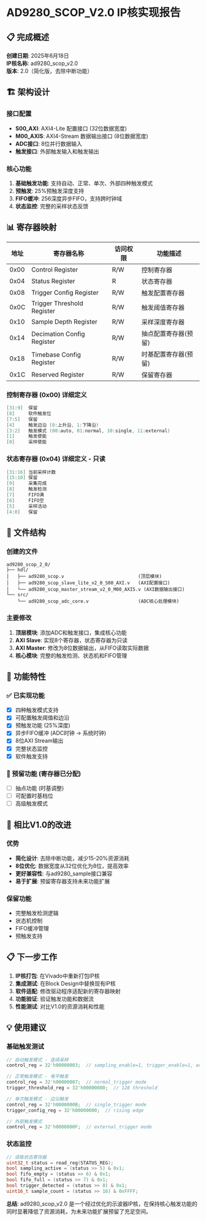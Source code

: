 # AD9280_SCOP_V2.0 IP核实现报告

## 📋 完成概述

**创建日期**: 2025年6月18日  
**IP核名称**: ad9280_scop_v2.0  
**版本**: 2.0（简化版，去除中断功能）

## 🏗️ 架构设计

### 接口配置
- **S00_AXI**: AXI4-Lite 配置接口 (32位数据宽度)
- **M00_AXIS**: AXI4-Stream 数据输出接口 (8位数据宽度)
- **ADC接口**: 8位并行数据输入
- **触发接口**: 外部触发输入和触发输出

### 核心功能
1. **基础触发功能**: 支持自动、正常、单次、外部四种触发模式
2. **预触发**: 25%预触发深度支持
3. **FIFO缓冲**: 256深度异步FIFO，支持跨时钟域
4. **状态监控**: 完整的采样状态反馈

## 📊 寄存器映射

| 地址 | 寄存器名称 | 访问权限 | 功能描述 |
|------|------------|----------|----------|
| 0x00 | Control Register | R/W | 控制寄存器 |
| 0x04 | Status Register | R | 状态寄存器 |
| 0x08 | Trigger Config Register | R/W | 触发配置寄存器 |
| 0x0C | Trigger Threshold Register | R/W | 触发阈值寄存器 |
| 0x10 | Sample Depth Register | R/W | 采样深度寄存器 |
| 0x14 | Decimation Config Register | R/W | 抽点配置寄存器(预留) |
| 0x18 | Timebase Config Register | R/W | 时基配置寄存器(预留) |
| 0x1C | Reserved Register | R/W | 保留寄存器 |

### 控制寄存器 (0x00) 详细定义
```verilog
[31:9]  保留
[8]     软件触发位
[7:5]   保留
[4]     触发边沿 (0:上升沿, 1:下降沿)
[3:2]   触发模式 (00:auto, 01:normal, 10:single, 11:external)
[1]     触发使能
[0]     采样使能
```

### 状态寄存器 (0x04) 详细定义 - 只读
```verilog
[31:16] 当前采样计数
[15:10] 保留
[9]     采集完成
[8]     触发检测
[7]     FIFO满
[6]     FIFO空
[5]     采样活动
[4:0]   保留
```

## 🔧 文件结构

### 创建的文件
```
ad9280_scop_2_0/
├── hdl/
│   ├── ad9280_scop.v                           (顶层模块)
│   ├── ad9280_scop_slave_lite_v2_0_S00_AXI.v   (AXI配置接口)
│   └── ad9280_scop_master_stream_v2_0_M00_AXIS.v (AXI数据输出接口)
└── src/
    └── ad9280_scop_adc_core.v                  (ADC核心处理模块)
```

### 主要修改
1. **顶层模块**: 添加ADC和触发接口，集成核心功能
2. **AXI Slave**: 实现8个寄存器，状态寄存器为只读
3. **AXI Master**: 修改为8位数据输出，从FIFO读取实际数据
4. **核心模块**: 完整的触发检测、状态机和FIFO管理

## 🚀 功能特性

### ✅ 已实现功能
- [x] 四种触发模式支持
- [x] 可配置触发阈值和边沿
- [x] 预触发功能 (25%深度)
- [x] 异步FIFO缓冲 (ADC时钟 → 系统时钟)
- [x] 8位AXI Stream输出
- [x] 完整状态监控
- [x] 软件触发支持

### 🔄 预留功能 (寄存器已分配)
- [ ] 抽点功能 (时基调整)
- [ ] 可配置时基档位
- [ ] 高级触发模式

## 🎯 相比V1.0的改进

### 优势
- **简化设计**: 去除中断功能，减少15-20%资源消耗
- **8位优化**: 数据宽度从32位优化为8位，提高效率
- **更好兼容性**: 与ad9280_sample接口兼容
- **易于扩展**: 预留寄存器支持未来功能扩展

### 保留功能
- 完整触发检测逻辑
- 状态机控制
- FIFO缓冲管理
- 预触发支持

## 📋 下一步工作

1. **IP核打包**: 在Vivado中重新打包IP核
2. **集成测试**: 在Block Design中替换现有IP核
3. **软件适配**: 修改驱动程序适配新的寄存器映射
4. **功能验证**: 验证触发功能和数据流
5. **性能测试**: 对比V1.0的资源消耗和性能

## 💡 使用建议

### 基础触发测试
```verilog
// 自动触发模式 - 连续采样
control_reg = 32'h00000003;  // sampling_enable=1, trigger_enable=1, auto_mode

// 正常触发模式 - 电平触发
control_reg = 32'h00000007;  // normal_trigger mode
trigger_threshold_reg = 32'h00000080;  // 128 threshold

// 单次触发模式 - 边沿触发  
control_reg = 32'h0000000B;  // single_trigger mode
trigger_config_reg = 32'h00000000;  // rising edge

// 外部触发模式
control_reg = 32'h0000000F;  // external_trigger mode
```

### 状态监控
```c
// 读取状态寄存器
uint32_t status = read_reg(STATUS_REG);
bool sampling_active = (status >> 5) & 0x1;
bool fifo_empty = (status >> 6) & 0x1;
bool fifo_full = (status >> 7) & 0x1;
bool trigger_detected = (status >> 8) & 0x1;
uint16_t sample_count = (status >> 16) & 0xFFFF;
```

**总结**: ad9280_scop_v2.0 是一个经过优化的示波器IP核，在保持核心触发功能的同时显著降低了资源消耗，为未来功能扩展预留了充足空间。
